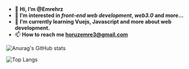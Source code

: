 - 👋 **Hi, I’m @Emrehrz** 
- 👀 **I’m interested in *front-end web development*, *web3.0* and more...**
- 🌱 **I’m currently learning Vuejs, Javascript and more about web development.**
- 📫 **How to reach me horuzemre3@gmail.com**



![Anurag's GitHub stats](https://github-readme-stats.vercel.app/api?username=Emrehrz&show_icons=true&theme=transparent)

![Top Langs](https://github-readme-stats.vercel.app/api/top-langs/?username=Emrehrz&show_icons=true&theme=transparent)
<!---
Emrehrz/Emrehrz is a ✨ special ✨ repository because its `README.md` (this file) appears on your GitHub profile.
You can click the Preview link to take a look at your changes.
--->

